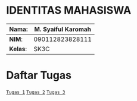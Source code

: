 # IDENTITAS MAHASISWA
|**Nama**:| M. Syaiful Karomah|
|----------|---------|
|**NIM**:| 090112823828111|
|**Kelas**:| SK3C|

# Daftar Tugas
[```Tugas 1```](https://github.com/SyaifulKaromah/Tugas-Sistem-Operasi-/blob/9095f9e5b5d57203650917ea70da00ed67812cf1/Tugas%201/Tugas1.md)
[```Tugas 2```](https://github.com/SyaifulKaromah/Tugas-Sistem-Operasi-/blob/2e9d73049e86ef1fe59f9bf433d89f2629b46d42/Tugas%202/Tugas2.md)
[```Tugas 3```](https://github.com/SyaifulKaromah/Tugas-Sistem-Operasi-/blob/49f98bf9c9ffacc514ed8daf336c3ee3b5164f45/Tugas%203/Tugas3.md)
